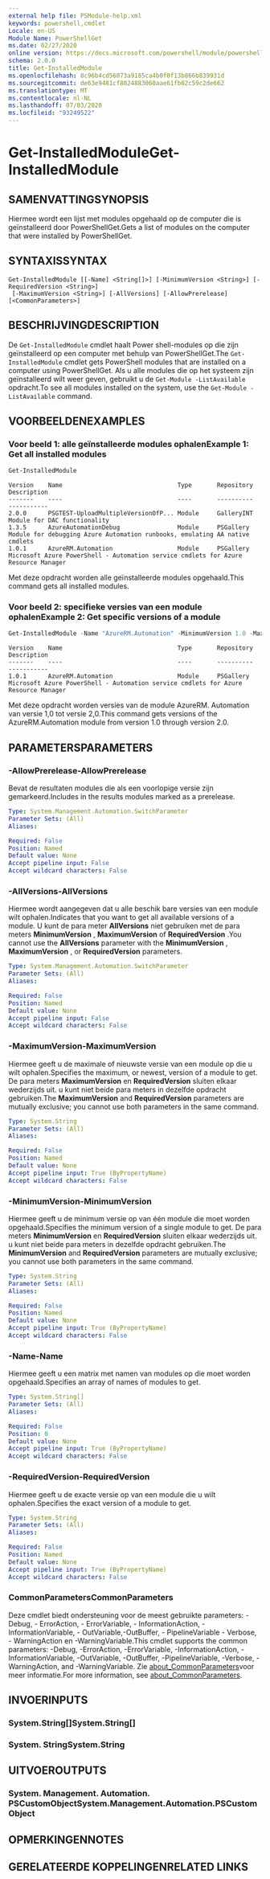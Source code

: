 ```yaml
---
external help file: PSModule-help.xml
keywords: powershell,cmdlet
Locale: en-US
Module Name: PowerShellGet
ms.date: 02/27/2020
online version: https://docs.microsoft.com/powershell/module/powershellget/get-installedmodule?view=powershell-7&WT.mc_id=ps-gethelp
schema: 2.0.0
title: Get-InstalledModule
ms.openlocfilehash: 8c96b4cd56073a9185ca4b0f0f13b866b839931d
ms.sourcegitcommit: de63e9481cf8024883060aae61fb02c59c2de662
ms.translationtype: MT
ms.contentlocale: nl-NL
ms.lasthandoff: 07/03/2020
ms.locfileid: "93249522"
---
```

# <span data-ttu-id="2964e-103">Get-InstalledModule</span><span class="sxs-lookup"><span data-stu-id="2964e-103">Get-InstalledModule</span></span>

## <span data-ttu-id="2964e-104">SAMENVATTING</span><span class="sxs-lookup"><span data-stu-id="2964e-104">SYNOPSIS</span></span>
<span data-ttu-id="2964e-105">Hiermee wordt een lijst met modules opgehaald op de computer die is geïnstalleerd door PowerShellGet.</span><span class="sxs-lookup"><span data-stu-id="2964e-105">Gets a list of modules on the computer that were installed by PowerShellGet.</span></span>

## <span data-ttu-id="2964e-106">SYNTAXIS</span><span class="sxs-lookup"><span data-stu-id="2964e-106">SYNTAX</span></span>

```
Get-InstalledModule [[-Name] <String[]>] [-MinimumVersion <String>] [-RequiredVersion <String>]
 [-MaximumVersion <String>] [-AllVersions] [-AllowPrerelease] [<CommonParameters>]
```

## <span data-ttu-id="2964e-107">BESCHRIJVING</span><span class="sxs-lookup"><span data-stu-id="2964e-107">DESCRIPTION</span></span>

<span data-ttu-id="2964e-108">De `Get-InstalledModule` cmdlet haalt Power shell-modules op die zijn geïnstalleerd op een computer met behulp van PowerShellGet.</span><span class="sxs-lookup"><span data-stu-id="2964e-108">The `Get-InstalledModule` cmdlet gets PowerShell modules that are installed on a computer using PowerShellGet.</span></span> <span data-ttu-id="2964e-109">Als u alle modules die op het systeem zijn geïnstalleerd wilt weer geven, gebruikt u de `Get-Module -ListAvailable` opdracht.</span><span class="sxs-lookup"><span data-stu-id="2964e-109">To see all modules installed on the system, use the `Get-Module -ListAvailable` command.</span></span>

## <span data-ttu-id="2964e-110">VOORBEELDEN</span><span class="sxs-lookup"><span data-stu-id="2964e-110">EXAMPLES</span></span>

### <span data-ttu-id="2964e-111">Voor beeld 1: alle geïnstalleerde modules ophalen</span><span class="sxs-lookup"><span data-stu-id="2964e-111">Example 1: Get all installed modules</span></span>

```powershell
Get-InstalledModule
```

```Output
Version    Name                                Type       Repository     Description
-------    ----                                ----       ----------     -----------
2.0.0      PSGTEST-UploadMultipleVersionOfP... Module     GalleryINT     Module for DAC functionality
1.3.5      AzureAutomationDebug                Module     PSGallery      Module for debugging Azure Automation runbooks, emulating AA native cmdlets
1.0.1      AzureRM.Automation                  Module     PSGallery      Microsoft Azure PowerShell - Automation service cmdlets for Azure Resource Manager
```

<span data-ttu-id="2964e-112">Met deze opdracht worden alle geïnstalleerde modules opgehaald.</span><span class="sxs-lookup"><span data-stu-id="2964e-112">This command gets all installed modules.</span></span>

### <span data-ttu-id="2964e-113">Voor beeld 2: specifieke versies van een module ophalen</span><span class="sxs-lookup"><span data-stu-id="2964e-113">Example 2: Get specific versions of a module</span></span>

```powershell
Get-InstalledModule -Name "AzureRM.Automation" -MinimumVersion 1.0 -MaximumVersion 2.0
```

```Output
Version    Name                                Type       Repository     Description
-------    ----                                ----       ----------     -----------
1.0.1      AzureRM.Automation                  Module     PSGallery      Microsoft Azure PowerShell - Automation service cmdlets for Azure Resource Manager
```

<span data-ttu-id="2964e-114">Met deze opdracht worden versies van de module AzureRM. Automation van versie 1,0 tot versie 2,0.</span><span class="sxs-lookup"><span data-stu-id="2964e-114">This command gets versions of the AzureRM.Automation module from version 1.0 through version 2.0.</span></span>

## <span data-ttu-id="2964e-115">PARAMETERS</span><span class="sxs-lookup"><span data-stu-id="2964e-115">PARAMETERS</span></span>

### <span data-ttu-id="2964e-116">-AllowPrerelease</span><span class="sxs-lookup"><span data-stu-id="2964e-116">-AllowPrerelease</span></span>

<span data-ttu-id="2964e-117">Bevat de resultaten modules die als een voorlopige versie zijn gemarkeerd.</span><span class="sxs-lookup"><span data-stu-id="2964e-117">Includes in the results modules marked as a prerelease.</span></span>

```yaml
Type: System.Management.Automation.SwitchParameter
Parameter Sets: (All)
Aliases:

Required: False
Position: Named
Default value: None
Accept pipeline input: False
Accept wildcard characters: False
```

### <span data-ttu-id="2964e-118">-AllVersions</span><span class="sxs-lookup"><span data-stu-id="2964e-118">-AllVersions</span></span>

<span data-ttu-id="2964e-119">Hiermee wordt aangegeven dat u alle beschik bare versies van een module wilt ophalen.</span><span class="sxs-lookup"><span data-stu-id="2964e-119">Indicates that you want to get all available versions of a module.</span></span>
<span data-ttu-id="2964e-120">U kunt de para meter **AllVersions** niet gebruiken met de para meters **MinimumVersion** , **MaximumVersion** of **RequiredVersion** .</span><span class="sxs-lookup"><span data-stu-id="2964e-120">You cannot use the **AllVersions** parameter with the **MinimumVersion** , **MaximumVersion** , or **RequiredVersion** parameters.</span></span>

```yaml
Type: System.Management.Automation.SwitchParameter
Parameter Sets: (All)
Aliases:

Required: False
Position: Named
Default value: None
Accept pipeline input: False
Accept wildcard characters: False
```

### <span data-ttu-id="2964e-121">-MaximumVersion</span><span class="sxs-lookup"><span data-stu-id="2964e-121">-MaximumVersion</span></span>

<span data-ttu-id="2964e-122">Hiermee geeft u de maximale of nieuwste versie van een module op die u wilt ophalen.</span><span class="sxs-lookup"><span data-stu-id="2964e-122">Specifies the maximum, or newest, version of a module to get.</span></span> <span data-ttu-id="2964e-123">De para meters **MaximumVersion** en **RequiredVersion** sluiten elkaar wederzijds uit. u kunt niet beide para meters in dezelfde opdracht gebruiken.</span><span class="sxs-lookup"><span data-stu-id="2964e-123">The **MaximumVersion** and **RequiredVersion** parameters are mutually exclusive; you cannot use both parameters in the same command.</span></span>

```yaml
Type: System.String
Parameter Sets: (All)
Aliases:

Required: False
Position: Named
Default value: None
Accept pipeline input: True (ByPropertyName)
Accept wildcard characters: False
```

### <span data-ttu-id="2964e-124">-MinimumVersion</span><span class="sxs-lookup"><span data-stu-id="2964e-124">-MinimumVersion</span></span>

<span data-ttu-id="2964e-125">Hiermee geeft u de minimum versie op van één module die moet worden opgehaald.</span><span class="sxs-lookup"><span data-stu-id="2964e-125">Specifies the minimum version of a single module to get.</span></span> <span data-ttu-id="2964e-126">De para meters **MinimumVersion** en **RequiredVersion** sluiten elkaar wederzijds uit. u kunt niet beide para meters in dezelfde opdracht gebruiken.</span><span class="sxs-lookup"><span data-stu-id="2964e-126">The **MinimumVersion** and **RequiredVersion** parameters are mutually exclusive; you cannot use both parameters in the same command.</span></span>

```yaml
Type: System.String
Parameter Sets: (All)
Aliases:

Required: False
Position: Named
Default value: None
Accept pipeline input: True (ByPropertyName)
Accept wildcard characters: False
```

### <span data-ttu-id="2964e-127">-Name</span><span class="sxs-lookup"><span data-stu-id="2964e-127">-Name</span></span>

<span data-ttu-id="2964e-128">Hiermee geeft u een matrix met namen van modules op die moet worden opgehaald.</span><span class="sxs-lookup"><span data-stu-id="2964e-128">Specifies an array of names of modules to get.</span></span>

```yaml
Type: System.String[]
Parameter Sets: (All)
Aliases:

Required: False
Position: 0
Default value: None
Accept pipeline input: True (ByPropertyName)
Accept wildcard characters: False
```

### <span data-ttu-id="2964e-129">-RequiredVersion</span><span class="sxs-lookup"><span data-stu-id="2964e-129">-RequiredVersion</span></span>

<span data-ttu-id="2964e-130">Hiermee geeft u de exacte versie op van een module die u wilt ophalen.</span><span class="sxs-lookup"><span data-stu-id="2964e-130">Specifies the exact version of a module to get.</span></span>

```yaml
Type: System.String
Parameter Sets: (All)
Aliases:

Required: False
Position: Named
Default value: None
Accept pipeline input: True (ByPropertyName)
Accept wildcard characters: False
```

### <span data-ttu-id="2964e-131">CommonParameters</span><span class="sxs-lookup"><span data-stu-id="2964e-131">CommonParameters</span></span>

<span data-ttu-id="2964e-132">Deze cmdlet biedt ondersteuning voor de meest gebruikte parameters: -Debug, - ErrorAction, - ErrorVariable, - InformationAction, -InformationVariable, - OutVariable,-OutBuffer, - PipelineVariable - Verbose, - WarningAction en -WarningVariable.</span><span class="sxs-lookup"><span data-stu-id="2964e-132">This cmdlet supports the common parameters: -Debug, -ErrorAction, -ErrorVariable, -InformationAction, -InformationVariable, -OutVariable, -OutBuffer, -PipelineVariable, -Verbose, -WarningAction, and -WarningVariable.</span></span> <span data-ttu-id="2964e-133">Zie [about_CommonParameters](../Microsoft.PowerShell.Core/About/about_CommonParameters.md)voor meer informatie.</span><span class="sxs-lookup"><span data-stu-id="2964e-133">For more information, see [about_CommonParameters](../Microsoft.PowerShell.Core/About/about_CommonParameters.md).</span></span>

## <span data-ttu-id="2964e-134">INVOER</span><span class="sxs-lookup"><span data-stu-id="2964e-134">INPUTS</span></span>

### <span data-ttu-id="2964e-135">System.String[]</span><span class="sxs-lookup"><span data-stu-id="2964e-135">System.String[]</span></span>

### <span data-ttu-id="2964e-136">System. String</span><span class="sxs-lookup"><span data-stu-id="2964e-136">System.String</span></span>

## <span data-ttu-id="2964e-137">UITVOER</span><span class="sxs-lookup"><span data-stu-id="2964e-137">OUTPUTS</span></span>

### <span data-ttu-id="2964e-138">System. Management. Automation. PSCustomObject</span><span class="sxs-lookup"><span data-stu-id="2964e-138">System.Management.Automation.PSCustomObject</span></span>

## <span data-ttu-id="2964e-139">OPMERKINGEN</span><span class="sxs-lookup"><span data-stu-id="2964e-139">NOTES</span></span>

## <span data-ttu-id="2964e-140">GERELATEERDE KOPPELINGEN</span><span class="sxs-lookup"><span data-stu-id="2964e-140">RELATED LINKS</span></span>
